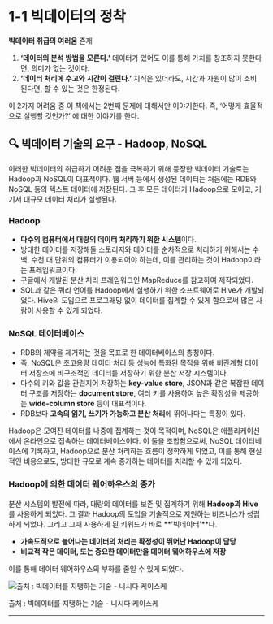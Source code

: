 # 1-1 빅데이터의 정착


**빅데이터 취급의 여러움** 존재

1. **‘데이터의 분석 방법을 모른다.’** 
데이터가 있어도 이를 통해 가치를 창조하지 못한다면, 의미가 없는 것이다.
2. **‘데이터 처리에 수고와 시간이 걸린다.’** 
지식은 있더라도, 시간과 자원이 많이 소비 된다면, 할 수 있는 것은 한정된다.

이 2가지 어려움 중 이 책에서는 2번째 문제에 대해서만 이야기한다. 즉, ‘어떻게 효율적으로 실행할 것인가?’ 에 대한 이야기를 한다.

## 🔍 빅데이터 기술의 요구 - Hadoop, NoSQL

이러한 빅데이터의 취급하기 어려운 점을 극복하기 위해 등장한 빅데이터 기술로는 Hadoop과 NoSQL이 대표적이다. 웹 서버 등에서 생성된 데이터는 처음에는 RDB와 NoSQL 등의 텍스트 데이터에 저장된다. 그 후 모든 데이터가 Hadoop으로 모이고, 거기서 대규모 데이터 처리가 실행된다.

### Hadoop

- **다수의 컴퓨터에서 대량의 데이터 처리하기 위한 시스템**이다.
- 방대한 데이터를 저장해둘 스토리지와 데이터를 순차적으로 처리하기 위해서는 수백, 수천 대 단위의 컴퓨터가 이용되어야 하는데, 이를 관리하는 것이 Hadoop이라는 프레임워크이다.
- 구글에서 개발된 분산 처리 프레임워크인 MapReduce를 참고하여 제작되었다.
- SQL과 같은 쿼리 언어를 Hadoop에서 실행하기 위한 소프트웨어로 Hive가 개발되었다. Hive의 도입으로 프로그래밍 없이 데이터를 집계할 수 있게 함으로써 많은 사람이 사용할 수 있게 되었다.

### NoSQL 데이터베이스

- RDB의 제약을 제거하는 것을 목표로 한 데이터베이스의 총칭이다.
- 즉, NoSQL은 초고용량 데이터 처리 등 성능에 특화된 목적을 위해 비관계형 데이터 저장소에 비구조적인 데이터를 저장하기 위한 분산 저장 시스템이다.
- 다수의 키와 값을 관련지어 저장하는 **key-value store**, JSON과 같은 복잡한 데이터 구조를 저장하는 **document store**, 여러 키를 사용하여 높은 확장성을 제공하는 **wide-column store** 등이 대표적이다.
- RDB보다 **고속의 읽기, 쓰기가 가능하고 분산 처리**에 뛰어나다는 특징이 있다.

Hadoop은 모여진 데이터를 나중에 집계하는 것이 목적이며, NoSQL은 애플리케이션에서 온라인으로 접속하는 데이터베이스이다. 이 둘을 조합함으로써, NoSQL 데이터베이스에 기록하고, Hadoop으로 분산 처리하는 흐름이 정학하게 되었고, 이를 통해 현실적인 비용으로도, 방대한 규모로 계속 증가하는 데이터를 처리할 수 있게 되었다.

### Hadoop에 의한 데이터 웨어하우스의 증가

분산 시스템의 발전에 따라, 대량의 데이터를 보존 및 집계하기 위해 **Hadoop과 Hive**를 사용하게 되었다. 그 결과 Hadoop의 도입을 기술적으로 지원하는 비즈니스가 성립하게 되었다. 그리고 그때 사용하게 된 키워드가 바로 **'빅데이터'**다.

- **가속도적으로 늘어나는 데이터의 처리는 확정성이 뛰어난 Hadoop이 담당**
- **비교적 작은 데이터, 또는 중요한 데이터만을 데이터 웨어하우스에 저장**

이를 통해 데이터 웨어하우스의 부하를 줄일 수 있게 되었다.

![출처 : 빅데이터를 지탱하는 기술 - 니시다 케이스케](attachment:81ffb492-e17e-431f-ae9b-8f40923930f2:image.png)

출처 : 빅데이터를 지탱하는 기술 - 니시다 케이스케

---